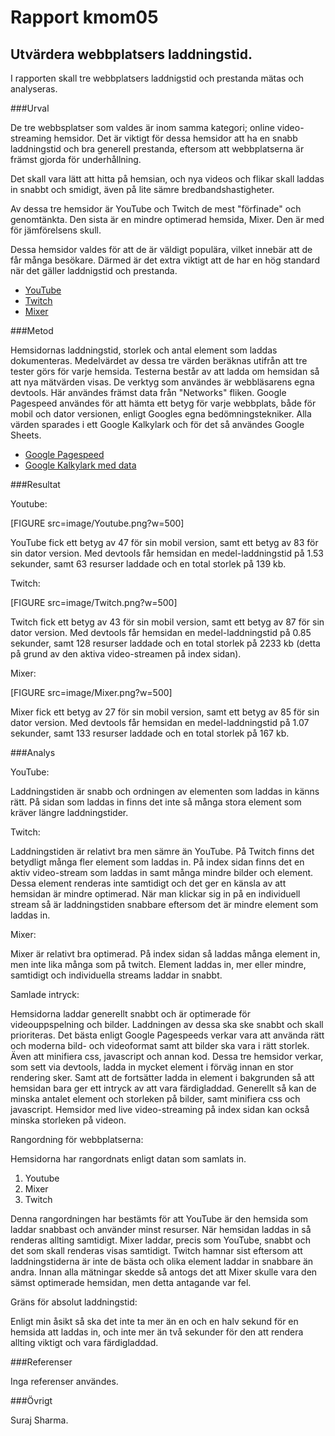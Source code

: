 ---
---
Rapport kmom05
=========================

Utvärdera webbplatsers laddningstid.
-----------------------

I rapporten skall tre webbplatsers laddnigstid och prestanda mätas och analyseras.


###Urval


De tre webbsplatser som valdes är inom samma kategori; online video-streaming hemsidor.
Det är viktigt för dessa hemsidor att ha en snabb laddningstid och bra generell prestanda, eftersom att webbplatserna är främst gjorda för underhållning.

Det skall vara lätt att hitta på hemsian, och nya videos och flikar skall laddas in snabbt och smidigt, även på lite sämre bredbandshastigheter.

Av dessa tre hemsidor är YouTube och Twitch de mest "förfinade" och genomtänkta. Den sista är en mindre optimerad hemsida, Mixer. Den är med för jämförelsens skull.

Dessa hemsidor valdes för att de är väldigt populära, vilket innebär att de får många besökare. Därmed är det extra viktigt att de har en hög standard när det gäller laddnigstid och prestanda.

* <a href="https://www.youtube.com" target="_blank">YouTube</a>
* <a href="https://www.twitch.tv" target="_blank">Twitch</a>
* <a href="https://www.mixer.com" target="_blank">Mixer</a>

###Metod


Hemsidornas laddningstid, storlek och antal element som laddas dokumenteras.
Medelvärdet av dessa tre värden beräknas utifrån att tre tester görs för varje hemsida. Testerna består av att ladda om hemsidan så att nya mätvärden visas.
De verktyg som användes är webbläsarens egna devtools. Här användes främst data från "Networks" fliken.
Google Pagespeed användes för att hämta ett betyg för varje webbplats, både för mobil och dator versionen, enligt Googles egna bedömningstekniker.
Alla värden sparades i ett Google Kalkylark och för det så användes Google Sheets.

* <a href="https://developers.google.com/speed/pagespeed/insights/" target="_blank">Google Pagespeed</a>
* <a href="https://docs.google.com/spreadsheets/d/1DGs4wKKgjY_qgtLhpzMej8M4Q_k_jK_CjBrVANcv8-s/edit?usp=sharing" target="_blank">Google Kalkylark med data</a>

###Resultat


Youtube:

[FIGURE src=image/Youtube.png?w=500]

YouTube fick ett betyg av 47 för sin mobil version, samt ett betyg av 83 för sin dator version. Med devtools får hemsidan en medel-laddningstid på 1.53 sekunder, samt 63 resurser laddade och en total storlek på 139 kb.

Twitch:

[FIGURE src=image/Twitch.png?w=500]

Twitch fick ett betyg av 43 för sin mobil version, samt ett betyg av 87 för sin dator version. Med devtools får hemsidan en medel-laddningstid på 0.85 sekunder, samt 128 resurser laddade och en total storlek på 2233 kb (detta på grund av den aktiva video-streamen på index sidan).

Mixer:

[FIGURE src=image/Mixer.png?w=500]

Mixer fick ett betyg av 27 för sin mobil version, samt ett betyg av 85 för sin dator version. Med devtools får hemsidan en medel-laddningstid på 1.07 sekunder, samt 133 resurser laddade och en total storlek på 167 kb.

###Analys


YouTube:

Laddningstiden är snabb och ordningen av elementen som laddas in känns rätt. På sidan som laddas in finns det inte så många stora element som kräver längre laddningstider.

Twitch:

Laddningstiden är relativt bra men sämre än YouTube. På Twitch finns det betydligt många fler element som laddas in. På index sidan finns det en aktiv video-stream som laddas in samt många mindre bilder och element. Dessa element renderas inte samtidigt och det ger en känsla av att hemsidan är mindre optimerad. När man klickar sig in på en individuell stream så är laddningstiden snabbare eftersom det är mindre element som laddas in.

Mixer:

Mixer är relativt bra optimerad. På index sidan så laddas många element in, men inte lika många som på twitch. Element laddas in, mer eller mindre, samtidigt och individuella streams laddar in snabbt.

Samlade intryck:

Hemsidorna laddar generellt snabbt och är optimerade för videouppspelning och bilder. Laddningen av dessa ska ske snabbt och skall prioriteras. Det bästa enligt Google Pagespeeds verkar vara att använda rätt och moderna bild- och videoformat samt att bilder ska vara i rätt storlek. Även att minifiera css, javascript och annan kod.
Dessa tre hemsidor verkar, som sett via devtools, ladda in mycket element i förväg innan en stor rendering sker. Samt att de fortsätter ladda in element i bakgrunden så att hemsidan bara ger ett intryck av att vara färdigladdad.
Generellt så kan de minska antalet element och storleken på bilder, samt minifiera css och javascript. Hemsidor med live video-streaming på index sidan kan också minska storleken på videon.

Rangordning för webbplatserna:

Hemsidorna har rangordnats enligt datan som samlats in.

1. Youtube
2. Mixer
3. Twitch

Denna rangordningen har bestämts för att YouTube är den hemsida som laddar snabbast och använder minst resurser. När hemsidan laddas in så renderas allting samtidigt.
Mixer laddar, precis som YouTube, snabbt och det som skall renderas visas samtidigt.
Twitch hamnar sist eftersom att laddningstiderna är inte de bästa och olika element laddar in snabbare än andra.
Innan alla mätningar skedde så antogs det att Mixer skulle vara den sämst optimerade hemsidan, men detta antagande var fel.

Gräns för absolut laddningstid:

Enligt min åsikt så ska det inte ta mer än en och en halv sekund för en hemsida att laddas in, och inte mer än två sekunder för den att rendera allting viktigt och vara färdigladdad.

###Referenser

Inga referenser användes.

###Övrigt


Suraj Sharma.

